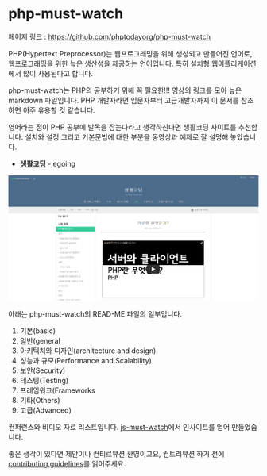 # php-must-watch

페이지 링크 : https://github.com/phptodayorg/php-must-watch

PHP(Hypertext Preprocessor)는 웹프로그래밍을 위해 생성되고 만들어진 언어로, 웹프로그래밍을 위한 높은 생산성을 제공하는 언어입니다. 특히 설치형 웹어플리케이션에서 많이 사용된다고 합니다.

php-must-watch는 PHP의 공부하기 위해 꼭 필요한!!! 영상의 링크를 모아 높은 markdown 파일입니다. PHP 개발자라면 입문자부터 고급개발자까지 이 문서를 참조하면 아주 유용할 것 같습니다.

영어라는 점이 PHP 공부에 발목을 잡는다라고 생각하신다면 생활코딩 사이트를 추천합니다. 설치와 설정 그리고 기본문법에 대한 부분을 동영상과 예제로 잘 설명해 놓았습니다.

* [**생활코딩**](https://opentutorials.org/course/62) - egoing


![이미지](../img/006-16-01.PNG)

아래는 php-must-watch의 READ-ME 파일의 일부입니다.

1. 기본(basic)
2. 일반(general
3. 아키텍처와 디자인(architecture and design)
4. 성능과 규모(Performance and Scalability)
5. 보안(Security)
6. 테스팅(Testing)
7. 프레임워크(Frameworks
8. 기타(Others)
9. 고급(Advanced)

컨퍼런스와 비디오 자료 리스트입니다. [js-must-watch](https://github.com/bolshchikov/js-must-watch)에서 인사이트를 얻어 만들었습니다.

좋은 생각이 있다면 제안이나 컨티르뷰션 환영이고요, 컨트리뷰션 하기 전에 [contributing guidelines](CONTRIBUTING.md)를 읽어주세요.
